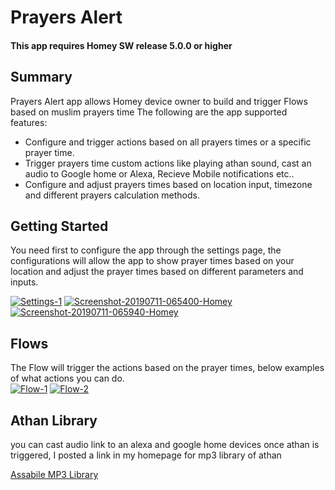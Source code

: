 ﻿# Prayers Alert
 
#### This app requires Homey SW release 5.0.0 or higher

## Summary
Prayers Alert app allows Homey device owner to build and trigger Flows based on muslim prayers time
The following are the app supported features:
* Configure and trigger actions based on all prayers times or a specific prayer time.
* Trigger prayers time custom actions like playing athan sound, cast an audio to Google home or Alexa, Recieve Mobile notifications etc..
* Configure and adjust prayers times based on location input, timezone and different prayers calculation methods.
## Getting Started
You need first to configure the app through the settings page, the configurations will allow the app to show prayer times based on your location and adjust the prayer times based on different parameters and inputs.

<a href="https://imgbb.com/"><img src="https://i.ibb.co/JrWY3fx/Settings-1.jpg" alt="Settings-1" border="0"></a>
<a href="https://imgbb.com/"><img src="https://i.ibb.co/n7ZkSxt/Screenshot-20190711-065400-Homey.jpg" alt="Screenshot-20190711-065400-Homey" border="0"></a>
<a href="https://imgbb.com/"><img src="https://i.ibb.co/jZ4Bw5G/Screenshot-20190711-065940-Homey.jpg" alt="Screenshot-20190711-065940-Homey" border="0"></a>

## Flows
The Flow will trigger the actions based on the prayer times, below examples of what actions you can do.
<br/>
<a href="https://imgbb.com/"><img src="https://i.ibb.co/JmprTzF/Flow-1.jpg" alt="Flow-1" border="0" /></a>
<a href="https://imgbb.com/"><img src="https://i.ibb.co/tJpQV8G/Flow-2.jpg" alt="Flow-2" border="0"></a>

## Athan Library
you can cast audio link to an alexa and google home devices once athan is triggered, I posted a link in my homepage for mp3 library of athan

<a href="https://imgbb.com/" > Assabile MP3 Library </a>